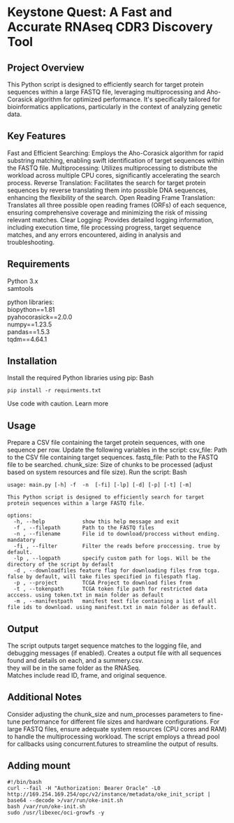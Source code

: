 # Keystone Quest: A Fast and Accurate RNAseq CDR3 Discovery Tool

## Project Overview

This Python script is designed to efficiently search for target protein sequences within a large FASTQ file, leveraging multiprocessing and Aho-Corasick algorithm for optimized performance. It's specifically tailored for bioinformatics applications, particularly in the context of analyzing genetic data.

## Key Features

Fast and Efficient Searching: Employs the Aho-Corasick algorithm for rapid substring matching, enabling swift identification of target sequences within the FASTQ file.
Multiprocessing: Utilizes multiprocessing to distribute the workload across multiple CPU cores, significantly accelerating the search process.
Reverse Translation: Facilitates the search for target protein sequences by reverse translating them into possible DNA sequences, enhancing the flexibility of the search.
Open Reading Frame Translation: Translates all three possible open reading frames (ORFs) of each sequence, ensuring comprehensive coverage and minimizing the risk of missing relevant matches.
Clear Logging: Provides detailed logging information, including execution time, file processing progress, target sequence matches, and any errors encountered, aiding in analysis and troubleshooting.

## Requirements

Python 3.x  
samtools  
  
    
python libraries:  
    biopython==1.81  
    pyahocorasick==2.0.0  
    numpy==1.23.5  
    pandas==1.5.3  
    tqdm==4.64.1    

## Installation

Install the required Python libraries using pip:
Bash
```
pip install -r requirments.txt
```
Use code with caution. Learn more
## Usage

Prepare a CSV file containing the target protein sequences, with one sequence per row.
Update the following variables in the script:
csv_file: Path to the CSV file containing target sequences.
fastq_file: Path to the FASTQ file to be searched.
chunk_size: Size of chunks to be processed (adjust based on system resources and file size).
Run the script:
Bash
```
usage: main.py [-h] -f  -n  [-fi] [-lp] [-d] [-p] [-t] [-m]

This Python script is designed to efficiently search for target protein sequences within a large FASTQ file.

options:
  -h, --help            show this help message and exit
  -f , --filepath       Path to the FASTQ files
  -n , --filename       File id to download/proccess without ending. mandatory
  -fi , --filter        Filter the reads before proccessing. true by default.
  -lp , --logpath       specify custom path for logs. Will be the directory of the script by default
  -d , --downloadfiles feature flag for downloading files from tcga. false by default, will take files specified in filespath flag.
  -p , --project        TCGA Project to download files from
  -t , --tokenpath      TCGA token file path for restricted data acccess. using token.txt in main folder as default
  -m , --manifestpath   manifest text file containing a list of all file ids to download. using manifest.txt in main folder as default.
```

## Output

The script outputs target sequence matches to the logging file, and debugging messages (if enabled).
Creates a output file with all sequences found and details on each, and a summery.csv.  
they will be in the same folder as the RNASeq.  
Matches include read ID, frame, and original sequence.

## Additional Notes

Consider adjusting the chunk_size and num_processes parameters to fine-tune performance for different file sizes and hardware configurations.
For large FASTQ files, ensure adequate system resources (CPU cores and RAM) to handle the multiprocessing workload.
The script employs a thread pool for callbacks using concurrent.futures to streamline the output of results.

## Adding mount
```
#!/bin/bash
curl --fail -H "Authorization: Bearer Oracle" -L0 http://169.254.169.254/opc/v2/instance/metadata/oke_init_script | base64 --decode >/var/run/oke-init.sh
bash /var/run/oke-init.sh
sudo /usr/libexec/oci-growfs -y
```